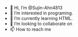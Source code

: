 - 👋 Hi, I’m @Sujin-Ahn4813
- 👀 I’m interested in programing.
- 🌱 I’m currently learning HTML.
- 💞️ I’m looking to collaborate on 
- 📫 How to reach me 

<!---
Sujin-Ahn/Sujin-Ahn is a ✨ special ✨ repository because its `README.md` (this file) appears on your GitHub profile.
You can click the Preview link to take a look at your changes.
--->
